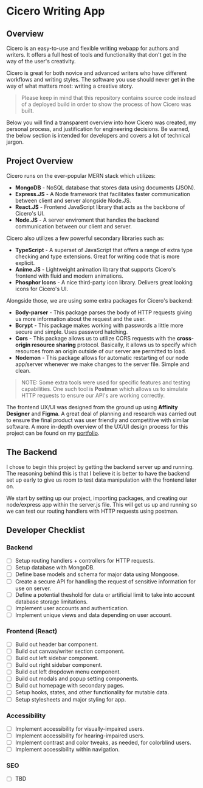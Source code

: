 # Cicero Writing App
## Overview
Cicero is an easy-to-use and flexible writing webapp for authors and writers. It offers a full host of tools and functionality that don't get in the way of the user's creativity. 

Cicero is great for both novice and advanced writers who have different workflows and writing styles. The software you use should never get in the way of what matters most: writing a creative story.

> Please keep in mind that this repository contains source code instead of a deployed build in order to show the process of how Cicero was built.

Below you will find a transparent overview into how Cicero was created, my personal process, and justification for engineering decisions. Be warned, the below section is intended for developers and covers a lot of technical jargon.

## Project Overview
Cicero runs on the ever-popular MERN stack which utilizes:
* **MongoDB** - NoSQL database that stores data using documents (JSON).
* **Express.JS** - A Node framework that facilitates faster communication between client and server alongside Node.JS.
* **React.JS** - Frontend JavaScript library that acts as the backbone of Cicero's UI.
* **Node.JS** - A server enviroment that handles the backend communication between our client and server.

Cicero also utilizes a few powerful secondary libraries such as:
* **TypeScript** - A superset of JavaScript that offers a range of extra type checking and type extensions. Great for writing code that is more explicit.
* **Anime.JS** - Lightweight animation library that supports Cicero's frontend with fluid and modern animations.
* **Phosphor Icons** - A nice third-party icon library. Delivers great looking icons for Cicero's UI.

Alongside those, we are using some extra packages for Cicero's backend:
* **Body-parser** - This package parses the body of HTTP requests giving us more information about the request and the user.
* **Bcrypt** - This package makes working with passwords a little more secure and simple. Uses password hatching.
* **Cors** - This package allows us to utilize CORS requests with the **cross-origin resource sharing** protocol. Basically, it allows us to specify which resources from an origin outside of our server are permitted to load.
* **Nodemon** - This package allows for automatic restarting of our node app/server whenever we make changes to the server file. Simple and clean.

> NOTE: Some extra tools were used for specific features and testing capabilities. One such tool is **Postman** which allows us to simulate HTTP requests to ensure our API's are working correctly.

The frontend UX/UI was designed from the ground up using **Affinity Designer** and **Figma**. A great deal of planning and research was carried out to ensure the final product was user friendly and competitive with similar software. A more in-depth overview of the UX/UI design process for this project can be found on my [portfolio](http://marioferrera.com).

## The Backend
I chose to begin this project by getting the backend server up and running. The reasoning behind this is that I believe it is better to have the backend set up early to give us room to test data manipulation with the frontend later on.

We start by setting up our project, importing packages, and creating our node/express app within the server.js file. This will get us up and running so we can test our routing handlers with HTTP requests using postman.

## Developer Checklist
### Backend
- [ ] Setup routing handlers + controllers for HTTP requests.
- [ ] Setup database with MongoDB.
- [ ] Define base models and schema for major data using Mongoose.
- [ ] Create a secure API for handling the request of sensitive information for use on server.
- [ ] Define a potential theshold for data or artificial limit to take into account database storage limitations.
- [ ] Implement user accounts and authentication.
- [ ] Implement unique views and data depending on user account.
### Frontend (React)
- [ ] Build out header bar component.
- [ ] Build out canvas/writer section component.
- [ ] Build out left sidebar component.
- [ ] Build out right sidebar component.
- [ ] Build out left dropdown menu component.
- [ ] Build out modals and popup setting components.
- [ ] Build out homepage with secondary pages.
- [ ] Setup hooks, states, and other functionality for mutable data.
- [ ] Setup stylesheets and major styling for app. 
### Accessibility
- [ ] Implement accessibility for visually-impaired users.
- [ ] Implement accessibility for hearing-impaired users.
- [ ] Implement contrast and color tweaks, as needed, for colorblind users.
- [ ] Implement accessibility within navigation.
### SEO
- [ ] TBD